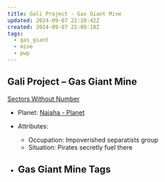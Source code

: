 ```yaml
---
title: Gali Project - Gas Giant Mine
updated: 2024-09-07 22:10:42Z
created: 2024-09-07 22:09:18Z
tags:
  - gas_giant
  - mine
  - pwp
---
```


## Gali Project &ndash; Gas Giant Mine

[Sectors Without Number](https://sectorswithoutnumber.com/sector/bfDcBzTtgpeyLUfwzjio/gasGiantMine/tuPgE1MngYhhWkvDEWZn)

- Planet: [Najaha - Planet](../../../Gaming/StarsWithoutNumber/PiratesWithoutPlunder/Najaha%20-%20Planet.md)

- Attributes:
   -   Occupation: Impoverished separatists group
   -   Situation: Pirates secretly fuel there

- Gas Giant Mine Tags
	-  
